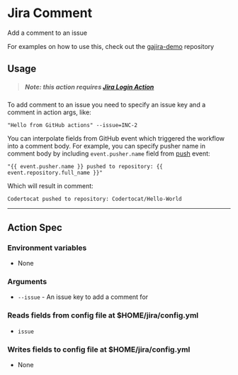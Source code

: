 # Jira Comment
Add a comment to an issue

For examples on how to use this, check out the [gajira-demo](https://github.com/atlassian/gajira-demo) repository

## Usage

> ##### Note: this action requires [Jira Login Action](https://github.com/marketplace/actions/jira-login)

To add comment to an issue you need to specify an issue key and a comment in action args, like:

`"Hello from GitHub actions" --issue=INC-2`

You can interpolate fields from GitHub event which triggered the workflow into a comment body. For example, you can specify pusher name in comment body by including `event.pusher.name` field from [push](https://developer.github.com/v3/activity/events/types/#pushevent) event:

    "{{ event.pusher.name }} pushed to repository: {{ event.repository.full_name }}"

Which will result in comment:

    Codertocat pushed to repository: Codertocat/Hello-World

----
## Action Spec

### Environment variables
- None

### Arguments
- `--issue` - An issue key to add a comment for

### Reads fields from config file at $HOME/jira/config.yml
- `issue`

### Writes fields to config file at $HOME/jira/config.yml
- None